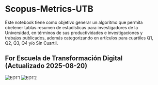 # Scopus-Metrics-UTB
Este notebook tiene como objetivo generar un algoritmo que permita obetener tablas resumen de estadísticas para investigadores de la Universidad, en términos de sus productividades e investigaciones y trabajos publicados, además categorizando en artículos para cuartiles Q1, Q2, Q3, Q4 y/o Sin Cuartil.

## For Escuela de Transformación Digital (Actualizado 2025-08-20)
![EDT1]("EDT1.png")
![EDT2]("EDT2.png")
